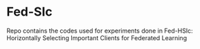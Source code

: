 # Fed-SIc
Repo contains the codes used for experiments done in Fed-HSIc: Horizontally Selecting Important Clients for Federated Learning
